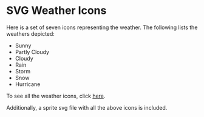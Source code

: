 # SVG Weather Icons 

Here is a set of seven icons representing the weather. The following lists the weathers depicted:

- Sunny
- Partly Cloudy
- Cloudy
- Rain
- Storm
- Snow
- Hurricane

To see all the weather icons, click [here](http://i6.cims.nyu.edu/~awc316/dotw/svg/).

Additionally, a sprite svg file with all the above icons is included.